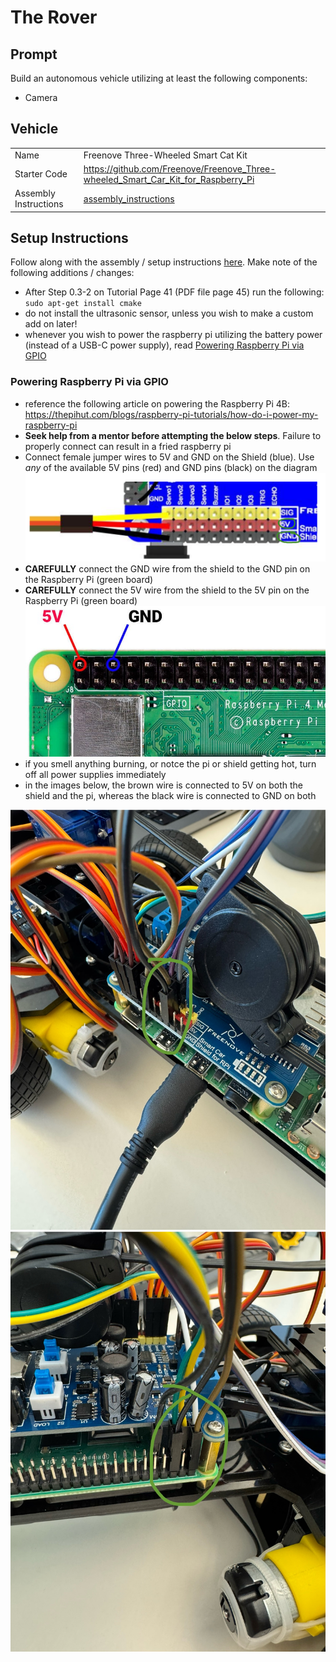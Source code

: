 [assembly_instructions]: https://github.com/Freenove/Freenove_Three-wheeled_Smart_Car_Kit_for_Raspberry_Pi/blob/master/Tutorial.pdf

# The Rover

## Prompt

Build an autonomous vehicle utilizing at least the following components:

- Camera

## Vehicle

|                       |                                                                                   |
| --------------------- | --------------------------------------------------------------------------------- |
| Name                  | Freenove Three-Wheeled Smart Cat Kit                                              |
| Starter Code          | https://github.com/Freenove/Freenove_Three-wheeled_Smart_Car_Kit_for_Raspberry_Pi |
| Assembly Instructions | [assembly_instructions]                                                           |

## Setup Instructions

Follow along with the assembly / setup instructions [here][assembly_instructions]. Make note of the following additions / changes:

- After Step 0.3-2 on Tutorial Page 41 (PDF file page 45) run the following: `sudo apt-get install cmake`
- do not install the ultrasonic sensor, unless you wish to make a custom add on later!
- whenever you wish to power the raspberry pi utilizing the battery power (instead of a USB-C power supply), read [Powering Raspberry Pi via GPIO](#powering-raspberry-pi-via-gpio)

### Powering Raspberry Pi via GPIO

- reference the following article on powering the Raspberry Pi 4B: https://thepihut.com/blogs/raspberry-pi-tutorials/how-do-i-power-my-raspberry-pi
- **Seek help from a mentor before attempting the below steps**. Failure to properly connect can result in a fried raspberry pi
- Connect female jumper wires to 5V and GND on the Shield (blue). Use _any_ of the available 5V pins (red) and GND pins (black) on the diagram
  ![Shield 5V-GND pinout](<static/images/Shield 5V-GND pinout.png>)
- **CAREFULLY** connect the GND wire from the shield to the GND pin on the Raspberry Pi (green board)
- **CAREFULLY** connect the 5V wire from the shield to the 5V pin on the Raspberry Pi (green board)
  ![Rasperry Pi GPIO 5V-GND pinout](<static/images/Raspberry Pi GPIO 5V-GND pinout.jpg>)
- if you smell anything burning, or notce the pi or shield getting hot, turn off all power supplies immediately
- in the images below, the brown wire is connected to 5V on both the shield and the pi, whereas the black wire is connected to GND on both

![Shield 5V-GND assembly](<static/images/Shield 5V-GND assembly.jpg>)
![Raspberry Pi GPIO 5V-GND assembly](<static/images/Raspberry Pi GPIO 5V-GND assembly.jpg>)
